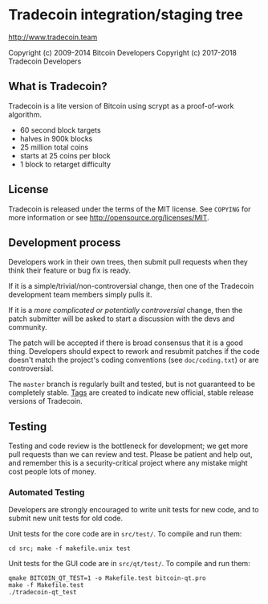 Tradecoin integration/staging tree
================================

http://www.tradecoin.team

Copyright (c) 2009-2014 Bitcoin Developers
Copyright (c) 2017-2018 Tradecoin Developers

What is Tradecoin?
----------------

Tradecoin is a lite version of Bitcoin using scrypt as a proof-of-work algorithm.
 - 60 second block targets
 - halves in 900k blocks
 - 25 million total coins
 - starts at 25 coins per block
 - 1 block to retarget difficulty

License
-------

Tradecoin is released under the terms of the MIT license. See `COPYING` for more
information or see http://opensource.org/licenses/MIT.

Development process
-------------------

Developers work in their own trees, then submit pull requests when they think
their feature or bug fix is ready.

If it is a simple/trivial/non-controversial change, then one of the Tradecoin
development team members simply pulls it.

If it is a *more complicated or potentially controversial* change, then the patch
submitter will be asked to start a discussion with the devs and community.

The patch will be accepted if there is broad consensus that it is a good thing.
Developers should expect to rework and resubmit patches if the code doesn't
match the project's coding conventions (see `doc/coding.txt`) or are
controversial.

The `master` branch is regularly built and tested, but is not guaranteed to be
completely stable. [Tags](https://github.com/tradecointeam/tradecoin/tags) are created
to indicate new official, stable release versions of Tradecoin.

Testing
-------

Testing and code review is the bottleneck for development; we get more pull
requests than we can review and test. Please be patient and help out, and
remember this is a security-critical project where any mistake might cost people
lots of money.

### Automated Testing

Developers are strongly encouraged to write unit tests for new code, and to
submit new unit tests for old code.

Unit tests for the core code are in `src/test/`. To compile and run them:

    cd src; make -f makefile.unix test

Unit tests for the GUI code are in `src/qt/test/`. To compile and run them:

    qmake BITCOIN_QT_TEST=1 -o Makefile.test bitcoin-qt.pro
    make -f Makefile.test
    ./tradecoin-qt_test

